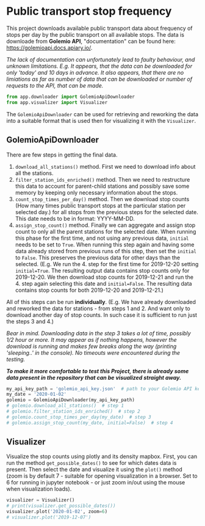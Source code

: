 # Public transport stop frequency

This project downloads available public transport data about frequency of stops per day by the public transport on all available stops. The data is downloade from **Golemio API**, "documentation" can be found here: https://golemioapi.docs.apiary.io/.

*The lack of documentation can unfortunately lead to faulty behaviour, and unknown limitations. E.g. It appears, that the data can be downloaded for only 'today' and 10 days in advance. It also appears, that there are no limiations as far as number of data that can be downloaded or number of requests to the API, that can be made.*

```python
from app.downloader import GolemioApiDownloader
from app.visualizer import Visualizer
```
The `GolemioApiDownloader` can be used for retrieving and reworking the data into a suitable format that is used then for visualizing it with the `Visualizer`.

## GolemioApiDownloader

There are few steps in getting the final data.
1. `download_all_stations()` method. First we need to download info about all the stations.
2. `filter_station_ids_enriched()` method. Then we need to restructure this data to account for parent-child stations and possibly save some memory by keeping only necessary information about the stops.
3. `count_stop_times_per_day()` method. Then we download stop counts (How many times public transport stops at the particular station per selected day.) for all stops from the previous steps for the selected date. This date needs to be in format: YYYY-MM-DD.
4. `assign_stop_count()` method. Finally we can aggregate and assign stop count to only all the parent stations for the selected date. When running this phase for the first time, and not using any previous data, `initial` needs to be set to `True`. When running this step again and having some data already stored from previous runs of this step, then set the `initial` to `False`. This preserves the previous data for other days than the selected. (E.g. We run the 4. step for the first time for 2019-12-20 setting `initial=True`. The resulting output data contains stop counts only for 2019-12-20. We then download stop counts for 2019-12-21 and run the 4. step again selecting this date and `initial=False`. The resulting data contains stop counts for both 2019-12-20 and 2019-12-21.)

All of this steps can be run **individually**. (E.g. We have already downloaded and reworked the data for stations - from steps 1 and 2. And want only to download another day of stop counts. In such case it is sufficient to run just the steps 3 and 4.)

*Bear in mind. Downloading data in the step 3 takes a lot of time, possibly 1/2 hour or more. It may appear as if nothing happens, however the download is running and makes few breaks along the way (printing 'sleeping..' in the console). No timeouts were encountered during the testing.*

**_To make it more comfortable to test this Project, there is already some data present in the repository that can be visualized straight away._**

```python
my_api_key_path = 'golemio_api_key.json'  # path to your Golemio API key
my_date = '2020-01-02'
golemio = GolemioApiDownloader(my_api_key_path)
# golemio.download_all_stations()  # step 1
# golemio.filter_station_ids_enriched()  # step 2
# golemio.count_stop_times_per_day(my_date)  # step 3
# golemio.assign_stop_count(my_date, initial=False)  # step 4
```

## Visualizer

Visualize the stop counts using plotly and its density mapbox.
First, you can run the method `get_possible_dates()` to see for which dates data is present. Then select the date and visualize it using the `plot()` method (zoom is by default 7 - suitable for opening visualization in a browser. Set to 6 for running in jupyter notebook - or just zoom in/out using the mouse when visualization loads).

```python
visualizer = Visualizer()
# print(visualizer.get_possible_dates())
visualizer.plot('2020-01-02', zoom=6)
# visualizer.plot('2019-12-07')
```
